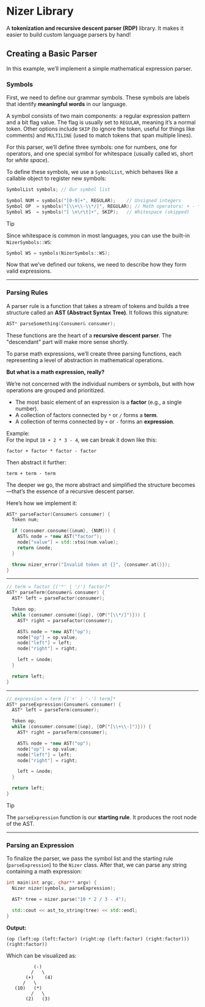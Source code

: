 # Nizer Library

A **tokenization and recursive descent parser (RDP)** library. It makes it easier to build custom language parsers by hand!

## Creating a Basic Parser

In this example, we’ll implement a simple mathematical expression parser.

### Symbols

First, we need to define our grammar symbols. These symbols are labels that identify **meaningful words** in our language.

A symbol consists of two main components: a regular expression pattern and a bit flag value. The flag is usually set to `REGULAR`, meaning it’s a normal token. Other options include `SKIP` (to ignore the token, useful for things like comments) and `MULTILINE` (used to match tokens that span multiple lines).

For this parser, we’ll define three symbols: one for numbers, one for operators, and one special symbol for whitespace (usually called `WS`, short for *white space*).

To define these symbols, we use a `SymbolList`, which behaves like a callable object to register new symbols:

```cpp
SymbolList symbols; // Our symbol list

Symbol NUM = symbols("[0-9]+", REGULAR);    // Unsigned integers
Symbol OP  = symbols("[\\+\\-\\*/]", REGULAR); // Math operators: + - * /
Symbol WS  = symbols("[ \n\r\t]+", SKIP);   // Whitespace (skipped)
```

> [!TIP]
> Since whitespace is common in most languages, you can use the built-in `NizerSymbols::WS`:
> ```cpp 
> Symbol WS = symbols(NizerSymbols::WS);
> ```

Now that we’ve defined our tokens, we need to describe how they form valid expressions.

---

### Parsing Rules

A parser rule is a function that takes a stream of tokens and builds a tree structure called an **AST (Abstract Syntax Tree)**. It follows this signature:

```cpp
AST* parseSomething(Consumer& consumer);
```

These functions are the heart of a **recursive descent parser**. The "descendant" part will make more sense shortly.

To parse math expressions, we’ll create three parsing functions, each representing a level of abstraction in mathematical operations.

**But what is a math expression, really?**

We’re not concerned with the individual numbers or symbols, but with how operations are grouped and prioritized.

- The most basic element of an expression is a **factor** (e.g., a single number).
- A collection of factors connected by `*` or `/` forms a **term**.
- A collection of terms connected by `+` or `-` forms an **expression**.

Example:  
For the input `10 + 2 * 3 - 4`, we can break it down like this:

```
factor + factor * factor - factor
```

Then abstract it further:

```
term + term - term
```

The deeper we go, the more abstract and simplified the structure becomes—that’s the essence of a recursive descent parser.

Here’s how we implement it:

```cpp
AST* parseFactor(Consumer& consumer) {
  Token num;

  if (consumer.consume({&num}, {NUM})) {
    AST& node = *new AST("factor");
    node["value"] = std::stoi(num.value);
    return &node;
  }

  throw nizer_error("Invalid token at {}", {consumer.at()});
}
```

---

```cpp
// term = factor [('*' | '/') factor]*
AST* parseTerm(Consumer& consumer) {
  AST* left = parseFactor(consumer);

  Token op;
  while (consumer.consume({&op}, {OP("[\\*/]")})) {
    AST* right = parseFactor(consumer);

    AST& node = *new AST("op");
    node["op"] = op.value;
    node["left"] = left;
    node["right"] = right;

    left = &node;
  }

  return left;
}
```

---

```cpp
// expression = term [('+' | '-') term]*
AST* parseExpression(Consumer& consumer) {
  AST* left = parseTerm(consumer);

  Token op;
  while (consumer.consume({&op}, {OP("[\\+\\-]")})) {
    AST* right = parseTerm(consumer);

    AST& node = *new AST("op");
    node["op"] = op.value;
    node["left"] = left;
    node["right"] = right;

    left = &node;
  }

  return left;
}
```

> [!TIP]
> The `parseExpression` function is our **starting rule**. It produces the root node of the AST.

---

### Parsing an Expression

To finalize the parser, we pass the symbol list and the starting rule (`parseExpression`) to the `Nizer` class. After that, we can parse any string containing a math expression:

```cpp
int main(int argc, char** argv) {
  Nizer nizer(symbols, parseExpression);

  AST* tree = nizer.parse("10 * 2 / 3 - 4");

  std::cout << ast_to_string(tree) << std::endl;
}
```

**Output:**
```
(op (left:op (left:factor) (right:op (left:factor) (right:factor))) (right:factor))
```

Which can be visualized as:

```
          (-)
         /   \
       (+)    (4)
      /   \
   (10)   (*)
         /   \
       (2)   (3)
```
